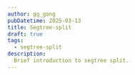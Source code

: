 ```yaml
---
author: gg_gong
pubDatetime: 2025-03-13
title: Segtree-split
draft: true
tags:
  - segtree-split
description:
  Brief introduction to segtree split.
---
```


